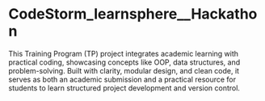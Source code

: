 # CodeStorm_learnsphere__Hackathon
This Training Program (TP) project integrates academic learning with practical coding, showcasing concepts like OOP, data structures, and problem-solving. Built with clarity, modular design, and clean code, it serves as both an academic submission and a practical resource for students to learn structured project development and version control.
